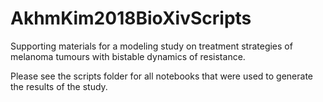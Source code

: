 # AkhmKim2018BioXivScripts
Supporting materials for a modeling study on treatment strategies of melanoma tumours with bistable dynamics of resistance.

Please see the scripts folder for all notebooks that were used to generate the results of the study.
